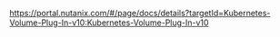 https://portal.nutanix.com/#/page/docs/details?targetId=Kubernetes-Volume-Plug-In-v10:Kubernetes-Volume-Plug-In-v10